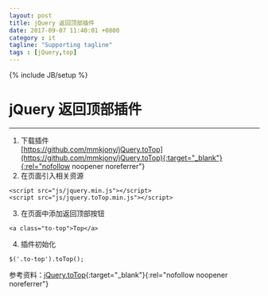 ```yaml
---
layout: post
title: jQuery 返回顶部插件
date: 2017-09-07 11:40:01 +0800
category : it
tagline: "Supporting tagline"
tags : [jQuery,top]
---
```

{% include JB/setup %}
# jQuery 返回顶部插件
---
1. 下载插件  
[https://github.com/mmkjony/jQuery.toTop](https://github.com/mmkjony/jQuery.toTop){:target="_blank"}{:rel="nofollow noopener noreferrer"}  
2. 在页面引入相关资源  
```
<script src="js/jquery.min.js"></script>
<script src="js/jquery.toTop.min.js"></script>
```
3. 在页面中添加返回顶部按钮  
```
<a class="to-top">Top</a>
```
4. 插件初始化  
```
$('.to-top').toTop();
```
<!-- more -->
参考资料：[jQuery.toTop](https://github.com/mmkjony/jQuery.toTop/blob/master/README.md){:target="_blank"}{:rel="nofollow noopener noreferrer"}  
